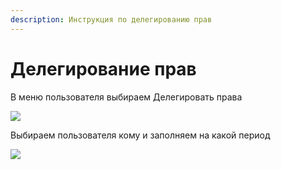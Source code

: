 ```yaml
---
description: Инструкция по делегированию прав
---
```


# Делегирование прав

В меню пользователя выбираем Делегировать права

![](<../../../.gitbook/assets/image (521).png>)

Выбираем пользователя кому и заполняем на какой период

![](<../../../.gitbook/assets/image (189).png>)
